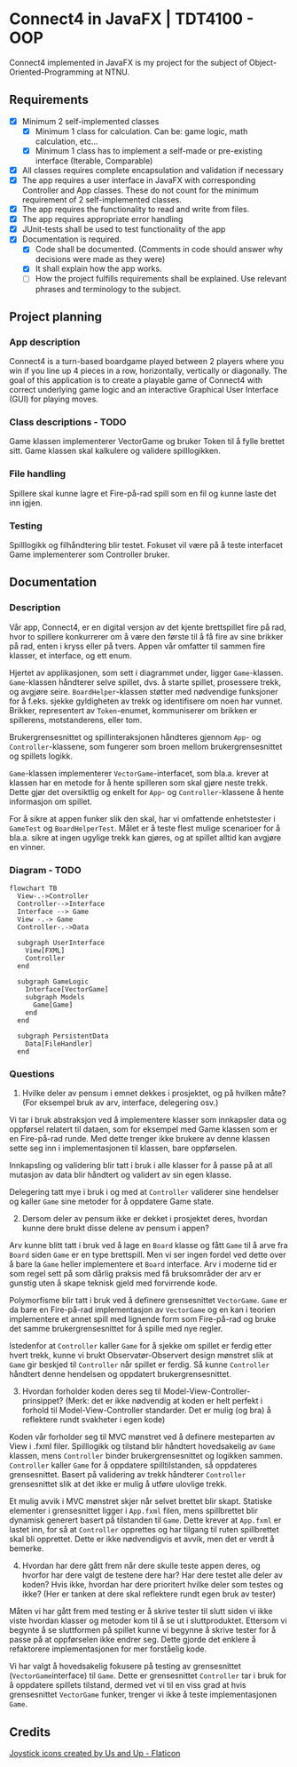 # Connect4 in JavaFX | TDT4100 - OOP

Connect4 implemented in JavaFX is my project for the subject of Object-Oriented-Programming at NTNU.

## Requirements

- [x] Minimum 2 self-implemented classes
  - [x] Minimum 1 class for calculation. Can be: game logic, math calculation, etc...
  - [x] Minimum 1 class has to implement a self-made or pre-existing interface (Iterable, Comparable)
- [x] All classes requires complete encapsulation and validation if necessary
- [x] The app requires a user interface in JavaFX with corresponding Controller and App classes. These do not count for the minimum requirement of 2 self-implemented classes.
- [x] The app requires the functionality to read and write from files.
- [x] The app requires appropriate error handling
- [x] JUnit-tests shall be used to test functionality of the app
- [x] Documentation is required.
  - [x] Code shall be documented. (Comments in code should answer why decisions were made as they were)
  - [x] It shall explain how the app works.
  - [ ] How the project fulfills requirements shall be explained. Use relevant phrases and terminology to the subject.

## Project planning

### App description

Connect4 is a turn-based boardgame played between 2 players where you win if you line up 4 pieces in a row, horizontally, vertically or diagonally.
The goal of this application is to create a playable game of Connect4 with correct underlying game logic and an interactive Graphical User Interface (GUI) for playing moves.

### Class descriptions - TODO

Game klassen implementerer VectorGame og bruker Token til å fylle brettet sitt.
Game klassen skal kalkulere og validere spilllogikken.

### File handling

Spillere skal kunne lagre et Fire-på-rad spill som en fil og kunne laste det inn igjen.

### Testing

Spilllogikk og filhåndtering blir testet.
Fokuset vil være på å teste interfacet Game implementerer som Controller bruker.

## Documentation

### Description

Vår app, Connect4, er en digital versjon av det kjente brettspillet fire på rad, hvor to spillere konkurrerer om å være den første til å få fire av sine brikker på rad, enten i kryss eller på tvers. Appen vår omfatter til sammen fire klasser, et interface, og ett enum.

Hjertet av applikasjonen, som sett i diagrammet under, ligger `Game`-klassen. `Game`-klassen håndterer selve spillet, dvs. å starte spillet, prosessere trekk, og avgjøre seire. `BoardHelper`-klassen støtter med nødvendige funksjoner for å f.eks. sjekke gyldigheten av trekk og identifisere om noen har vunnet. Brikker, representert av `Token`-enumet, kommuniserer om brikken er spillerens, motstanderens, eller tom.

Brukergrensesnittet og spillinteraksjonen håndteres gjennom `App`- og `Controller`-klassene, som fungerer som broen mellom brukergrensesnittet og spillets logikk.

`Game`-klassen implementerer `VectorGame`-interfacet, som bla.a. krever at klassen har en metode for å hente spilleren som skal gjøre neste trekk. Dette gjør det oversiktlig og enkelt for `App`- og `Controller`-klassene å hente informasjon om spillet.

For å sikre at appen funker slik den skal, har vi omfattende enhetstester i `GameTest` og `BoardHelperTest`. Målet er å teste flest mulige scenarioer for å bla.a. sikre at ingen ugylige trekk kan gjøres, og at spillet alltid kan avgjøre en vinner.

### Diagram - TODO

```mermaid
flowchart TB
  View-.->Controller
  Controller-->Interface
  Interface --> Game
  View -.-> Game
  Controller-.->Data

  subgraph UserInterface
    View[FXML]
    Controller
  end

  subgraph GameLogic
    Interface[VectorGame]
    subgraph Models
      Game[Game]
    end
  end

  subgraph PersistentData
    Data[FileHandler]
  end
```

### Questions

1. Hvilke deler av pensum i emnet dekkes i prosjektet, og på hvilken måte? (For eksempel bruk av arv, interface, delegering osv.)

Vi tar i bruk abstraksjon ved å implementere klasser som innkapsler data og oppførsel relatert til dataen,
som for eksempel med Game klassen som er en Fire-på-rad runde.
Med dette trenger ikke brukere av denne klassen sette seg inn i implementasjonen til klassen, bare oppførselen.

Innkapsling og validering blir tatt i bruk i alle klasser for å passe på at all mutasjon av data blir håndtert og validert av sin egen klasse.

Delegering tatt mye i bruk i og med at `Controller` validerer sine hendelser og kaller `Game` sine metoder for å oppdatere Game state.

2. Dersom deler av pensum ikke er dekket i prosjektet deres, hvordan kunne dere brukt disse delene av pensum i appen?

Arv kunne blitt tatt i bruk ved å lage en `Board` klasse og fått `Game` til å arve fra `Board` siden `Game` er en type brettspill.
Men vi ser ingen fordel ved dette over å bare la `Game` heller implementere et `Board` interface.
Arv i moderne tid er som regel sett på som dårlig praksis med få bruksområder der arv er gunstig uten å skape teknisk gjeld med forvirrende kode.

Polymorfisme blir tatt i bruk ved å definere grensesnittet `VectorGame`. `Game` er da bare en Fire-på-rad implementasjon av `VectorGame` og en kan i teorien implementere et annet spill med lignende form som Fire-på-rad og bruke det samme brukergrensesnittet for å spille med nye regler.

Istedenfor at `Controller` kaller `Game` for å sjekke om spillet er ferdig etter hvert trekk,
kunne vi brukt Observatør-Observert design mønstret slik at `Game` gir beskjed til `Controller` når spillet er ferdig.
Så kunne `Controller` håndtert denne hendelsen og oppdatert brukergrensesnittet.

3. Hvordan forholder koden deres seg til Model-View-Controller-prinsippet? (Merk: det er ikke nødvendig at koden er helt perfekt i forhold til Model-View-Controller standarder. Det er mulig (og bra) å reflektere rundt svakheter i egen kode)

Koden vår forholder seg til MVC mønstret ved å definere mesteparten av View i .fxml filer.
Spilllogikk og tilstand blir håndtert hovedsakelig av `Game` klassen, mens `Controller` binder brukergrensesnittet og logikken sammen.
`Controller` kaller `Game` for å oppdatere spilltilstanden,
så oppdateres grensesnittet.
Basert på validering av trekk håndterer `Controller` grensesnittet slik at det ikke er mulig å utføre ulovlige trekk.

Et mulig avvik i MVC mønstret skjer når selvet brettet blir skapt.
Statiske elementer i grensesnittet ligger i `App.fxml` filen,
mens spillbrettet blir dynamisk generert basert på tilstanden til `Game`.
Dette krever at `App.fxml` er lastet inn,
for så at `Controller` opprettes og har tilgang til ruten spillbrettet skal bli opprettet.
Dette er ikke nødvendigvis et avvik,
men det er verdt å bemerke.

4. Hvordan har dere gått frem når dere skulle teste appen deres, og hvorfor har dere valgt de testene dere har? Har dere testet alle deler av koden? Hvis ikke, hvordan har dere prioritert hvilke deler som testes og ikke? (Her er tanken at dere skal
reflektere rundt egen bruk av tester)

Måten vi har gått frem med testing er å skrive tester til slutt siden vi ikke viste hvordan klasser og metoder kom til å se ut i sluttproduktet.
Ettersom vi begynte å se sluttformen på spillet kunne vi begynne å skrive tester for å passe på at oppførselen ikke endrer seg.
Dette gjorde det enklere å refaktorere implementasjonen for mer forståelig kode.

Vi har valgt å hovedsakelig fokusere på testing av grensesnittet (`VectorGame`interface) til `Game`.
Dette er grensesnittet `Controller` tar i bruk for å oppdatere spillets tilstand,
dermed vet vi til en viss grad at hvis grensesnittet `VectorGame` funker,
trenger vi ikke å teste implementasjonen `Game`.

## Credits

<a href="https://www.flaticon.com/free-icons/joystick" title="joystick icons">Joystick icons created by Us and Up - Flaticon</a>
